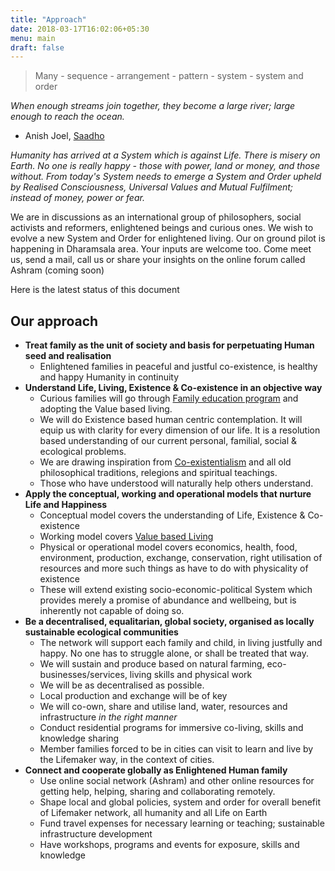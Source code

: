 ```yaml
---
title: "Approach"
date: 2018-03-17T16:02:06+05:30
menu: main
draft: false 
---
```


> Many - sequence - arrangement - pattern - system - system and order

*When enough streams join together, they become a large river; large enough to reach the ocean.*
- Anish Joel, [Saadho](http://www.saadho-sangha.org)

*Humanity has arrived at a System which is against Life. There is misery on Earth. No one is really happy - those with power, land or money, and those without. From today's System needs to emerge a System and Order upheld by Realised Consciousness, Universal Values and Mutual Fulfilment; instead of money, power or fear.*

We are in discussions as an international group of philosophers, social activists and reformers, enlightened beings and curious ones. We wish to evolve a new System and Order for enlightened living. Our on ground pilot is happening in Dharamsala area. Your inputs are welcome too. Come meet us, send a mail, call us or share your insights on the online forum called Ashram (coming soon)

Here is the latest status of this document

## Our approach

- **Treat family as the unit of society and basis for perpetuating Human seed and realisation**
  - Enlightened families in peaceful and justful co-existence, is healthy and happy Humanity in continuity
- **Understand Life, Living, Existence & Co-existence in an objective way**
  - Curious families will go through [Family education program](/model) and adopting the Value based living.
  - We will do Existence based human centric contemplation. It will equip us with clarity for every dimension of our life. It is a resolution based understanding of our current personal, familial, social & ecological problems. 
  - We are drawing inspiration from [Co-existentialism](http://www.madhyastha-darshan.info) and all old philosophical traditions, relegions and spiritual teachings.
  - Those who have understood will naturally help others understand. 
- **Apply the conceptual, working and operational models that nurture Life and Happiness**
  - Conceptual model covers the understanding of Life, Existence & Co-existence
  - Working model covers [Value based Living](/values)  
  - Physical or operational model covers economics, health, food, environment, production, exchange, conservation, right utilisation of resources and more such things as have to do with physicality of existence
  - These will extend existing socio-economic-political System which provides merely a promise of abundance and wellbeing, but is inherently not capable of doing so.
- **Be a decentralised, equalitarian, global society, organised as locally sustainable ecological communities** 
  - The network will support each family and child, in living justfully and happy. No one has to struggle alone, or shall be treated that way. 
  - We will sustain and produce based on natural farming, eco-businesses/services, living skills and physical work
  - We will be as decentralised as possible. 
  - Local production and exchange will be of key
  - We will co-own, share and utilise land, water, resources and infrastructure *in the right manner*
  - Conduct residential programs for immersive co-living, skills and knowledge sharing
  - Member families forced to be in cities can visit to learn and live by the Lifemaker way, in the context of cities.
- **Connect and cooperate globally as Enlightened Human family**
  - Use online social network (Ashram) and other online resources for getting help, helping, sharing and collaborating remotely.
  - Shape local and global policies, system and order for overall benefit of Lifemaker network, all humanity and all Life on Earth
  - Fund travel expenses for necessary learning or teaching; sustainable infrastructure development
  - Have workshops, programs and events for exposure, skills and knowledge
